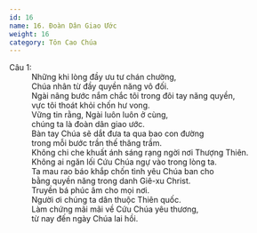 ```yaml
---
id: 16
name: 16. Đoàn Dân Giao Ước
weight: 16
category: Tôn Cao Chúa
---
```

<dl><dt>Câu 1:</dt><dd data-verse="1">Những khi lòng đầy ưu tư chán chường, <br/>Chúa nhân từ đầy quyền năng vô đối. <br/>Ngài nâng bước nắm chắc tôi trong đôi tay năng quyền, <br/>vực tôi thoát khỏi chốn hư vong. <br/>Vững tin rằng, Ngài luôn luôn ở cùng, <br/>chúng ta là đoàn dân giao ước. <br/>Bàn tay Chúa sẽ dắt đưa ta qua bao con đường <br/>trong mỗi bước trần thế thăng trầm. <br/>Không chi che khuất ánh sáng rạng ngời nơi Thượng Thiên. <br/>Không ai ngăn lối Cứu Chúa ngự vào trong lòng ta. <br/>Ta mau rao báo khắp chốn tình yêu Chúa ban cho <br/>bằng quyền năng trong danh Giê-xu Christ. <br/>Truyền bá phúc âm cho mọi nơi. <br/> Người ơi chúng ta dân thuộc Thiên quốc. <br/>Làm chứng mãi mãi về Cứu Chúa yêu thương, <br/>từ nay đến ngày Chúa lai hồi. </dd></dl>
